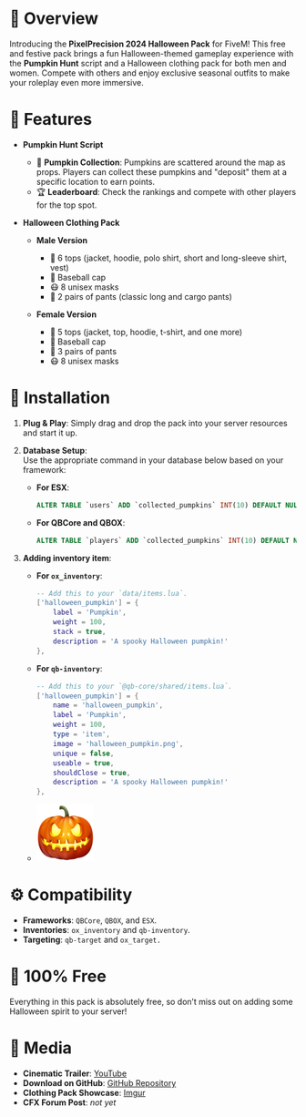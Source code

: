 # :jack_o_lantern: **Overview**

Introducing the **PixelPrecision 2024 Halloween Pack** for FiveM! This free and festive pack brings a fun Halloween-themed gameplay experience with the **Pumpkin Hunt** script and a Halloween clothing pack for both men and women. Compete with others and enjoy exclusive seasonal outfits to make your roleplay even more immersive.

# :scroll: **Features**

* **Pumpkin Hunt Script**
  * :jack_o_lantern: **Pumpkin Collection**: Pumpkins are scattered around the map as props. Players can collect these pumpkins and "deposit" them at a specific location to earn points.
  * :trophy: **Leaderboard**: Check the rankings and compete with other players for the top spot.
  
* **Halloween Clothing Pack**
  * **Male Version**
    * :shirt: 6 tops (jacket, hoodie, polo shirt, short and long-sleeve shirt, vest)
    * :billed_cap: Baseball cap
    * :mask: 8 unisex masks
    * :jeans: 2 pairs of pants (classic long and cargo pants)
    
  * **Female Version**
    * :womans_clothes: 5 tops (jacket, top, hoodie, t-shirt, and one more)
    * :billed_cap: Baseball cap
    * :jeans: 3 pairs of pants
    * :mask: 8 unisex masks
   
# 🚀 **Installation**

1. **Plug & Play**: Simply drag and drop the pack into your server resources and start it up.

2. **Database Setup**:  
   Use the appropriate command in your database below based on your framework:

   - **For ESX**:
     ```sql
     ALTER TABLE `users` ADD `collected_pumpkins` INT(10) DEFAULT NULL;
     ```

   - **For QBCore and QBOX**:
     ```sql
     ALTER TABLE `players` ADD `collected_pumpkins` INT(10) DEFAULT NULL;
     ```
3. **Adding inventory item**:
   - **For `ox_inventory`**:
     ```lua
     -- Add this to your `data/items.lua`.
     ['halloween_pumpkin'] = {
         label = 'Pumpkin',
         weight = 100,
         stack = true,
         description = 'A spooky Halloween pumpkin!'
     },
     ```

   - **For `qb-inventory`**:
     ```lua
     -- Add this to your `@qb-core/shared/items.lua`.
     ['halloween_pumpkin'] = {
         name = 'halloween_pumpkin',
         label = 'Pumpkin',
         weight = 100,
         type = 'item',
         image = 'halloween_pumpkin.png',
         unique = false,
         useable = true,
         shouldClose = true,
         description = 'A spooky Halloween pumpkin!'
     },
     ```
   - ![Example item image](halloween_pumpkin.png)

# :gear: **Compatibility**

* **Frameworks**: `QBCore`, `QBOX`, and `ESX`.
* **Inventories**: `ox_inventory` and `qb-inventory`.
* **Targeting**: `qb-target` and `ox_target.`

# :tada: **100% Free**

Everything in this pack is absolutely free, so don’t miss out on adding some Halloween spirit to your server!

# :movie_camera: **Media**

* **Cinematic Trailer**: [YouTube](https://www.youtube.com/watch?v=PghbQqDnTrI)
* **Download on GitHub**: [GitHub Repository](https://github.com/pixelprecisiondev/pp-halloween)
* **Clothing Pack Showcase**: [Imgur](https://imgur.com/a/B9vW7oc)
* **CFX Forum Post**: *not yet*
